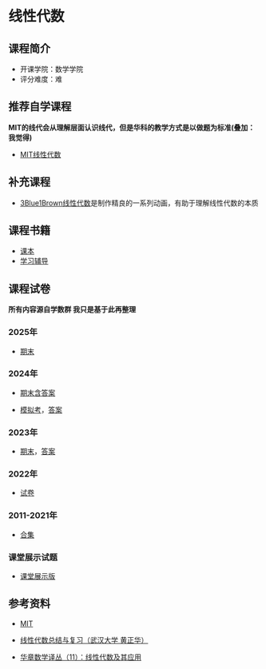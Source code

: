 # 线性代数

## 课程简介

- 开课学院：数学学院
- 评分难度：难

## 推荐自学课程

**MIT的线代会从理解层面认识线代，但是华科的教学方式是以做题为标准(叠加：我觉得)**

- [MIT线性代数](https://www.bilibili.com/video/BV1rH4y1N7BW/?spm_id_from=333.337.search-card.all.click)

## 补充课程

- [3Blue1Brown线性代数](https://www.bilibili.com/video/BV1ys411472E/?spm_id_from=333.1387.search.video_card.click&vd_source=11648ea8b9149e78b210f1a1582d46d7)是制作精良的一系列动画，有助于理解线性代数的本质

## 课程书籍

- [课本](https://github.com/YuhangChen1/HUSR-CS-Learning/blob/master/%E7%BA%BF%E6%80%A7%E4%BB%A3%E6%95%B0/%E7%BA%BF%E6%80%A7%E4%BB%A3%E6%95%B0%20%20%E7%AC%AC4%E7%89%88.pdf)
- [学习辅导](https://github.com/YuhangChen1/HUSR-CS-Learning/blob/master/%E7%BA%BF%E6%80%A7%E4%BB%A3%E6%95%B0/%E7%BA%BF%E6%80%A7%E4%BB%A3%E6%95%B0%E5%90%8C%E6%AD%A5%E8%BE%85%E5%AF%BC_%E5%88%98%E5%85%88%E5%BF%A0_%E6%AD%A6%E6%B1%89%EF%BC%9A%E5%8D%8E%E4%B8%AD%E7%A7%91%E6%8A%80%E5%A4%A7%E5%AD%A6%E5%87%BA%E7%89%88%E7%A4%BE(1).pdf)

## 课程试卷

**所有内容源自学数群 我只是基于此再整理**

### 2025年

- [期末](https://github.com/YuhangChen1/HUSR-CS-Learning/blob/master/%E7%BA%BF%E6%80%A7%E4%BB%A3%E6%95%B0/2025.1%E7%BA%BF%E6%80%A7%E4%BB%A3%E6%95%B0%EF%BC%88%E6%B0%B4%E5%8D%B0%E7%89%88%EF%BC%89.pdf)

### 2024年

- [期末含答案](https://github.com/YuhangChen1/HUSR-CS-Learning/blob/master/%E7%BA%BF%E6%80%A7%E4%BB%A3%E6%95%B0/2023%E5%B9%B4%E7%A7%8B%E7%BA%BF%E6%80%A7%E4%BB%A3%E6%95%B0%E8%AF%95%E9%A2%98%E5%9B%9E%E5%BF%86%E7%89%88(%E5%90%AB%E5%8F%82%E8%80%83%E7%AD%94%E6%A1%88).pdf)

- [模拟考](https://github.com/YuhangChen1/HUSR-CS-Learning/blob/master/%E7%BA%BF%E6%80%A7%E4%BB%A3%E6%95%B0/%E7%BA%BF%E6%80%A7%E4%BB%A3%E6%95%B0%E8%80%83%E8%AF%95%E9%A2%98%20(1).pdf)，[答案](https://github.com/YuhangChen1/HUSR-CS-Learning/blob/master/%E7%BA%BF%E6%80%A7%E4%BB%A3%E6%95%B0/%E7%BA%BF%E6%80%A7%E4%BB%A3%E6%95%B0%E8%80%83%E8%AF%95%E7%AD%94%E6%A1%88%20(1).pdf)

### 2023年

- [期末](https://github.com/YuhangChen1/HUSR-CS-Learning/blob/master/%E7%BA%BF%E6%80%A7%E4%BB%A3%E6%95%B0/2022-2023%E7%AC%AC%E4%B8%80%E5%AD%A6%E6%9C%9F%E7%BA%BF%E6%80%A7%E4%BB%A3%E6%95%B0%E6%9C%9F%E6%9C%AB%E8%AF%95%E5%8D%B7.pdf)，[答案](https://github.com/YuhangChen1/HUSR-CS-Learning/blob/master/%E7%BA%BF%E6%80%A7%E4%BB%A3%E6%95%B0/2022-2023%E7%AC%AC%E4%B8%80%E5%AD%A6%E6%9C%9F%E7%BA%BF%E6%80%A7%E4%BB%A3%E6%95%B0%E5%8F%82%E8%80%83%E7%AD%94%E6%A1%88%EF%BC%88%E6%89%8B%E5%86%99%EF%BC%89.pdf)

### 2022年

- [试卷](https://github.com/YuhangChen1/HUSR-CS-Learning/blob/master/%E7%BA%BF%E6%80%A7%E4%BB%A3%E6%95%B0/2022%E7%BA%BF%E4%BB%A3%E6%98%A5.pdf)

### 2011-2021年

- [合集](https://github.com/YuhangChen1/HUSR-CS-Learning/blob/master/%E7%BA%BF%E6%80%A7%E4%BB%A3%E6%95%B0/%E7%BA%BF%E6%80%A7%E4%BB%A3%E6%95%B0%E6%9C%9F%E6%9C%AB%E8%AF%95%E9%A2%98%EF%BC%88%E8%87%AA%E7%94%A8%EF%BC%8C%E5%8B%BF%E4%BC%A0%E6%92%AD%EF%BC%89.pdf)

### 课堂展示试题

- [课堂展示版](https://github.com/YuhangChen1/HUSR-CS-Learning/blob/master/%E7%BA%BF%E6%80%A7%E4%BB%A3%E6%95%B0/%E7%BA%BF%E6%80%A7%E4%BB%A3%E6%95%B0%E6%9C%9F%E6%9C%AB%E5%8F%82%E8%80%83%E9%A2%98%EF%BC%884%E5%A5%97%EF%BC%89.pdf)


## 参考资料

- [MIT](https://github.com/YuhangChen1/HUSR-CS-Learning/blob/master/%E7%BA%BF%E6%80%A7%E4%BB%A3%E6%95%B0/%E7%BA%BF%E6%80%A7%E4%BB%A3%E6%95%B0%EF%BC%88%E7%AC%AC5%E7%89%88%EF%BC%89%20%28Gilbert%20Strang%20%28%E5%90%89%E5%B0%94%E4%BC%AF%E7%89%B9%C2%B7%E6%96%AF%E7%89%B9%E6%9C%97%EF%BC%89%29%20%28Z-Library%29%20%281%29.pdf)

- [线性代数总结与复习（武汉大学 黄正华）](https://github.com/YuhangChen1/HUSR-CS-Learning/blob/master/%E7%BA%BF%E6%80%A7%E4%BB%A3%E6%95%B0/%E7%BA%BF%E6%80%A7%E4%BB%A3%E6%95%B0%E6%80%BB%E7%BB%93%E4%B8%8E%E5%A4%8D%E4%B9%A0%EF%BC%88%E6%AD%A6%E6%B1%89%E5%A4%A7%E5%AD%A6%20%E9%BB%84%E6%AD%A3%E5%8D%8E%EF%BC%89%20(it-ebooks)%20(Z-Library).pdf)

- [华章数学译丛（11）：线性代数及其应用](https://github.com/YuhangChen1/HUSR-CS-Learning/blob/master/%E7%BA%BF%E6%80%A7%E4%BB%A3%E6%95%B0/%E5%8D%8E%E7%AB%A0%E6%95%B0%E5%AD%A6%E8%AF%91%E4%B8%9B%EF%BC%8811%EF%BC%89%EF%BC%9A%E7%BA%BF%E6%80%A7%E4%BB%A3%E6%95%B0%E5%8F%8A%E5%85%B6%E5%BA%94%E7%94%A8%20(David.C.lay)%20(Z-Library).pdf)
